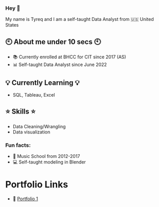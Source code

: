 ### Hey 👋

My name is Tyreq and I am a self-taught Data Analyst from :us: United States

## :clock10: About me under 10 secs :clock10:
* :books: Currently enrolled at BHCC for CIT since 2017 (AS)
* :bar_chart: Self-taught Data Analyst since June 2022

## :bulb: Currently Learning :bulb:
* SQL, Tableau, Excel

## :star: Skills :star:
* Data Cleaning/Wrangling 
* Data visualization

### Fun facts:
* :musical_keyboard: Music School from 2012-2017
* :computer: Self-taught modeling in Blender

# Portfolio Links

* :file_folder: [Portfolio 1](https://github.com/TyreqPW/DA_Portfolio)
